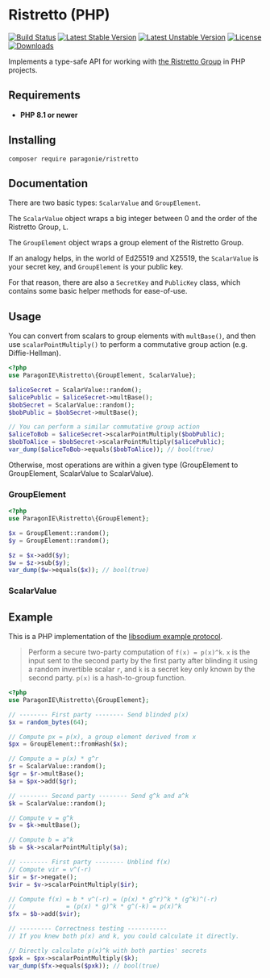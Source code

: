 # Ristretto (PHP)

[![Build Status](https://github.com/paragonie/ristretto-php/actions/workflows/ci.yml/badge.svg)](https://github.com/paragonie/ristretto-php/actions)
[![Latest Stable Version](https://poser.pugx.org/paragonie/ristretto/v/stable)](https://packagist.org/packages/paragonie/ristretto)
[![Latest Unstable Version](https://poser.pugx.org/paragonie/ristretto/v/unstable)](https://packagist.org/packages/paragonie/ristretto)
[![License](https://poser.pugx.org/paragonie/ristretto/license)](https://packagist.org/packages/paragonie/ristretto)
[![Downloads](https://img.shields.io/packagist/dt/paragonie/ristretto.svg)](https://packagist.org/packages/paragonie/ristretto)

Implements a type-safe API for working with [the Ristretto Group](https://ristretto.group)
in PHP projects.

## Requirements

* **PHP 8.1 or newer**

## Installing

```terminal
composer require paragonie/ristretto
```

## Documentation

There are two basic types: `ScalarValue` and `GroupElement`.

The `ScalarValue` object wraps a big integer between 0 and the order of the Ristretto Group, `L`.

The `GroupElement` object wraps a group element of the Ristretto Group.

If an analogy helps, in the world of Ed25519 and X25519, the `ScalarValue` is your secret key, 
and `GroupElement` is your public key.

For that reason, there are also a `SecretKey` and `PublicKey` class, which contains some
basic helper methods for ease-of-use.

## Usage

You can convert from scalars to group elements with `multBase()`, and then use
`scalarPointMultiply()` to perform a commutative group action (e.g. Diffie-Hellman).

```php
<?php
use ParagonIE\Ristretto\{GroupElement, ScalarValue};

$aliceSecret = ScalarValue::random();
$alicePublic = $aliceSecret->multBase();
$bobSecret = ScalarValue::random();
$bobPublic = $bobSecret->multBase();

// You can perform a similar commutative group action
$aliceToBob = $aliceSecret->scalarPointMultiply($bobPublic);
$bobToAlice = $bobSecret->scalarPointMultiply($alicePublic);
var_dump($aliceToBob->equals($bobToAlice)); // bool(true)
```

Otherwise, most operations are within a given type (GroupElement to GroupElement,
ScalarValue to ScalarValue).

### GroupElement

```php
<?php
use ParagonIE\Ristretto\{GroupElement};

$x = GroupElement::random();
$y = GroupElement::random();

$z = $x->add($y);
$w = $z->sub($y);
var_dump($w->equals($x)); // bool(true)
```

### ScalarValue

## Example

This is a PHP implementation of the [libsodium example protocol](https://libsodium.gitbook.io/doc/advanced/point-arithmetic/ristretto#example).

> Perform a secure two-party computation of `f(x) = p(x)^k`. `x` is the input sent to the second party 
> by the first party after blinding it using a random invertible scalar `r`, and `k` is a secret key
> only known by the second party. `p(x)` is a hash-to-group function.

```php
<?php
use ParagonIE\Ristretto\{GroupElement};

// -------- First party -------- Send blinded p(x)
$x = random_bytes(64);

// Compute px = p(x), a group element derived from x
$px = GroupElement::fromHash($x);

// Compute a = p(x) * g^r
$r = ScalarValue::random();
$gr = $r->multBase();
$a = $px->add($gr);

// -------- Second party -------- Send g^k and a^k
$k = ScalarValue::random();

// Compute v = g^k
$v = $k->multBase();

// Compute b = a^k
$b = $k->scalarPointMultiply($a);

// -------- First party -------- Unblind f(x)
// Compute vir = v^(-r)
$ir = $r->negate();
$vir = $v->scalarPointMultiply($ir);

// Compute f(x) = b * v^(-r) = (p(x) * g^r)^k * (g^k)^(-r)
//              = (p(x) * g)^k * g^(-k) = p(x)^k
$fx = $b->add($vir);

// --------- Correctness testing -----------
// If you knew both p(x) and k, you could calculate it directly.

// Directly calculate p(x)^k with both parties' secrets
$pxk = $px->scalarPointMultiply($k);
var_dump($fx->equals($pxk)); // bool(true)
```

